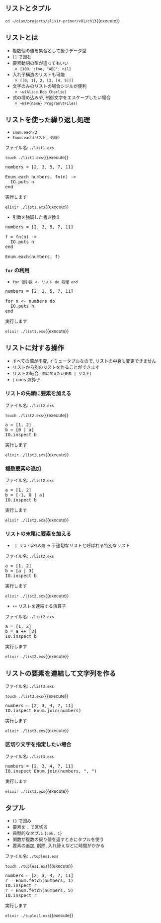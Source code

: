 ## リストとタプル

`cd ~/oiax/projects/elixir-primer/v01/ch13`{{execute}}

## リストとは

- 複数個の値を集合として扱うデータ型
- `[]` で囲む　
- 要素動詞の型が違ってもいい
  - `[100, :foo, "ABC", nil]`
- 入れ子構造のリストも可能
  - `[[0, 1], 2, [3, [4, 5]]]`
- 文字のみのリストの場合シジルが便利
  - `~w(Alice Bob Charlie)`
- 式の埋め込みや, 制御文字をエスケープしたい場合
  - `~W(#{name} Program\tFiles)`

## リストを使った繰り返し処理

- `Enum.each/2`
- `Enum.each(リスト, 処理)`

ファイル名: `./list1.exs`

`touch ./list1.exs`{{{execute}}

<pre class="file" data-filename="~/oiax/projects/elixir-primer/v01/ch13/list1.exs" data-target="replace">
numbers = [2, 3, 5, 7, 11]

Enum.each numbers, fn(n) ->
  IO.puts n
end
</pre>

実行します

`elixir ./list1.exs`{{execute}}

- 引数を強調した書き換え

<pre class="file" data-filename="" data-target="replace">
numbers = [2, 3, 5, 7, 11]

f = fn(n) ->
  IO.puts n
end

Enum.each(numbers, f)
</pre>

### `for` の利用

- `for 仮引数 <- リスト do 処理 end`

<pre class="file" data-filename="~/oiax/projects/elixir-primer/v01/ch13/list1.exs" data-target="replace">
numbers = [2, 3, 5, 7, 11]

for n <- numbers do
  IO.puts n
end
</pre>

実行します

`elixir ./list1.exs`{{execute}}

## リストに対する操作

- すべての値が不変, イミュータブルなので, リストの中身も変更できません
- リストから別のリストを作ることができます
- リストの結合 `[前に加えたい要素 | リスト]`
- `|` cons 演算子

### リストの先頭に要素を加える

ファイル名: `./list2.exs`

`touch ./list2.exs`{{{execute}}

<pre class="file" data-filename="~/oiax/projects/elixir-primer/v01/ch13/list2.exs" data-target="replace">
a = [1, 2]
b = [0 | a]
IO.inspect b
</pre>

実行します

`elixir ./list2.exs`{{execute}}

### 複数要素の追加

ファイル名: `./list2.exs`

<pre class="file" data-filename="~/oiax/projects/elixir-primer/v01/ch13/list2.exs" data-target="replace">
a = [1, 2]
b = [-1, 0 | a]
IO.inspect b
</pre>

実行します

`elixir ./list2.exs`{{execute}}

### リストの末尾に要素を加える

- ` | リスト以外の値` -> 不適切なリストと呼ばれる特別なリスト

ファイル名: `./list2.exs`

<pre class="file" data-filename="~/oiax/projects/elixir-primer/v01/ch13/list2.exs" data-target="replace">
a = [1, 2]
b = [a | 3]
IO.inspect b
</pre>

実行します

`elixir ./list2.exs`{{execute}}

- `++` リストを連結する演算子

ファイル名: `./list2.exs`

<pre class="file" data-filename="~/oiax/projects/elixir-primer/v01/ch13/list2.exs" data-target="replace">
a = [1, 2]
b = a ++ [3]
IO.inspect b
</pre>

実行します

`elixir ./list2.exs`{{execute}}

## リストの要素を連結して文字列を作る

ファイル名: `./list3.exs`

`touch ./list3.exs`{{{execute}}

<pre class="file" data-filename="~/oiax/projects/elixir-primer/v01/ch13/list3.exs" data-target="replace">
numbers = [2, 3, 4, 7, 11]
IO.inspect Enum.join(numbers)
</pre>

実行します

`elixir ./list3.exs`{{execute}}

### 区切り文字を指定したい場合

ファイル名: `./list3.exs`

<pre class="file" data-filename="~/oiax/projects/elixir-primer/v01/ch13/list3.exs" data-target="replace">
numbers = [2, 3, 4, 7, 11]
IO.inspect Enum.join(numbers, ", ")
</pre>

実行します

`elixir ./list3.exs`{{execute}}

## タプル

- `{}` で囲み
- 要素を `,` で区切る
- 典型的なタプル `{:ok, 1}`
- 関数が複数の戻り値を返すときにタプルを使う
- 要素の追加, 削除, 入れ替えなどに時間がかかる

ファイル名: `./tuples1.exs`

`touch ./tuples1.exs`{{{execute}}

<pre class="file" data-filename="~/oiax/projects/elixir-primer/v01/ch13/tuples1.exs" data-target="replace">
numbers = [2, 3, 4, 7, 11]
r = Enum.fetch(numbers, 1)
IO.inspect r
r = Enum.fetch(numbers, 5)
IO.inspect r
</pre>

実行します

`elixir ./tuples1.exs`{{execute}}




